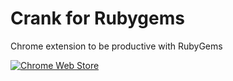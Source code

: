 # Crank for Rubygems

Chrome extension to be productive with RubyGems

[![Chrome Web Store](https://developers.google.com/chrome/web-store/images/branding/ChromeWebStore_BadgeWBorder_v2_496x150.png)](https://chrome.google.com/webstore/detail/aeekfpaigbeblmpeliiomcamnipcglii)
